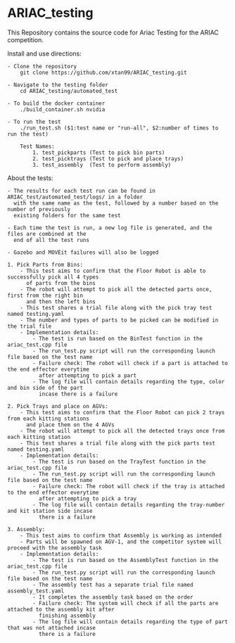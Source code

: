 # ARIAC_testing
This Repository contains the source code for Ariac Testing for the ARIAC competition.

Install and use directions:

    - Clone the repository
        git clone https://github.com/xtan99/ARIAC_testing.git
    
    - Navigate to the testing folder
        cd ARIAC_testing/automated_test

    - To build the docker container
        ./build_container.sh nvidia
    
    - To run the test 
        ./run_test.sh ($1:test name or "run-all", $2:number of times to run the test)

        Test Names:
            1. test_pickparts (Test to pick bin parts)
            2. test_picktrays (Test to pick and place trays)
            3. test_assembly  (Test to perform assembly)
    
About the tests:

    - The results for each test run can be found in ARIAC_test/automated_test/logs/ in a folder 
      with the same name as the test, followed by a number based on the number of previously 
      existing folders for the same test
    
    - Each time the test is run, a new log file is generated, and the files are combined at the 
      end of all the test runs
    
    - Gazebo and MOVEit failures will also be logged

    1. Pick Parts from Bins:
        - This test aims to confirm that the Floor Robot is able to successfully pick all 4 types 
          of parts from the bins
        - The robot will attempt to pick all the detected parts once, first from the right bin 
          and then the left bins
        - This test shares a trial file along with the pick tray test named testing.yaml
        - The number and types of parts to be picked can be modified in the trial file
        - Implementation details:
            - The test is run based on the BinTest function in the ariac_test.cpp file
            - The run_test.py script will run the corresponding launch file based on the test name
            - Failure check: The robot will check if a part is attached to the end effector everytime 
              after attempting to pick a part
            - The log file will contain details regarding the type, color and bin side of the part 
              incase there is a failure
    
    2. Pick Trays and place on AGVs:
        - This test aims to confirm that the Floor Robot can pick 2 trays from each kitting stations 
          and place them on the 4 AGVs
        - The robot will attempt to pick all the detected trays once from each kitting station
        - This test shares a trial file along with the pick parts test named testing.yaml
        - Implementation details:
            - The test is run based on the TrayTest function in the ariac_test.cpp file
            - The run_test.py script will run the corresponding launch file based on the test name
            - Failure check: The robot will check if the tray is attached to the end effector everytime 
              after attempting to pick a tray
            - The log file will contain details regarding the tray-number and kit station side incase 
              there is a failure
    
    3. Assembly:
        - This test aims to confirm that Assembly is working as intended 
        - Parts will be spawned on AGV-1, and the competitor system will proceed with the assembly task
        - Implementation details:
            - The test is run based on the AssemblyTest function in the ariac_test.cpp file
            - The run_test.py script will run the corresponding launch file based on the test name
            - The assembly test has a separate trial file named assembly_test.yaml
            - It completes the assembly task based on the order
            - Failure check: The system will check if all the parts are attached to the assembly kit after 
              finishing assembly
            - The log file will contain details regarding the type of part that was not attached incase 
              there is a failure
            
            
